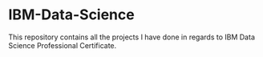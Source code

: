 # IBM-Data-Science
This repository contains all the projects I have done in regards to IBM Data Science Professional Certificate.
